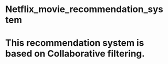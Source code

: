 # Netflix_movie_recommendation_system
# This recommendation system is based on Collaborative filtering. 
